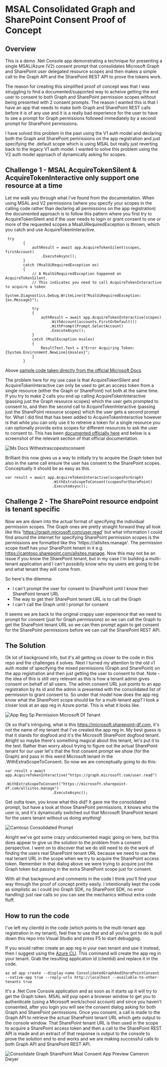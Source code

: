 ﻿# MSAL Consolidated Graph and SharePoint Consent Proof of Concept

## Overview

This is a demo .Net Console app demonstrating a technique for presenting a single MSAL/Azure (V2) consent prompt that consolidates Microsoft Graph
and SharePoint user delegated resource scopes and then makes a simple call to the Graph API and the SharePoint REST API to prove the tokens work.

The reason for creating this simplified proof of concept was that I was struggling to find a documented/supported way to acheive
getting the end user to consent to both Graph and SharePoint permission scopes without being presented with 2 consent prompts. The reason I wanted this
is that I have an app that needs to make both Graph and SharePoint REST calls before it is of any use and it is a really bad experience for the user
to have to see a prompt for Graph permissions followed immediately by a second prompt for SharePoint permissions.

I have solved this problem in the past using the V1 auth model and declaring both the Graph and SharePoint pemrissions on the app registration and just
specifying the .default scope which is using MSAL but really just reverting back to the legacy V1 auth model. I wanted to solve this problem using the V2 
auth model approach of dynamically asking for scopes.

## Challenge 1 - MSAL AcquireTokenSilent & AcquireTokenInteractive only support one resource at a time

Let me walk you through what I've found from the documentation. When using MSAL and V2 permissions (where you specify your scopes in the calling code
rather than declaring all permissions on the app registration) the documented approach is to follow this pattern where you first try to AcquireTokenSilent
and if the user needs to login or grant consent to one or more of the requested scopes a MsalUiRequiredException is thrown, which you catch
and use AcquireTokenInteractive.

```
 try
        {
            authResult = await app.AcquireTokenSilent(scopes, firstAccount)
                .ExecuteAsync();
        }
        catch (MsalUiRequiredException ex)
        {
            // A MsalUiRequiredException happened on AcquireTokenSilent.
            // This indicates you need to call AcquireTokenInteractive to acquire a token
            System.Diagnostics.Debug.WriteLine($"MsalUiRequiredException: {ex.Message}");

            try
            {
                authResult = await app.AcquireTokenInteractive(scopes)
                    .WithAccount(accounts.FirstOrDefault())
                    .WithPrompt(Prompt.SelectAccount)
                    .ExecuteAsync();
            }
            catch (MsalException msalex)
            {
                ResultText.Text = $"Error Acquiring Token:{System.Environment.NewLine}{msalex}";
            }
        }
```

Above [sample code taken directly from the official Microsoft Docs](https://docs.microsoft.com/en-us/azure/active-directory/develop/tutorial-v2-windows-desktop?WT.mc_id=M365-MVP-5002900)

The problem here for my use case is that AcquireTokenSilent and AcquireTokenInteractive can only be used to get an access token from a single
resource (either the Graph or SharePoint) not both at the same time. If you try to make 2 calls you end up calling AcquireTokenInteractive (passing just the Graph resource scopes) which
the user gets prompted to consent to, and then the second call to AcquireTokenInteractive (passing just the SharePoint resource scopes) which the user gets a second prompt for. What I did find
that has been added to AcquireTokenInteractive however is that while you can only use it to retreive a token for a single resource you can optionally provide extra scopes for different
resources to ask the user to consent to. This has been [documented officially here](https://docs.microsoft.com/en-us/azure/active-directory/develop/scenario-desktop-acquire-token-interactive?tabs=dotnet?WT.mc_id=M365-MVP-5002900)
and below is a screenshot of the relevant section of that official documentation.

![Ms Docs Withextrascopestoconsent](docs/ms-docs-withextrascopestoconsent.png)

Brilliant this now gives us a way to initially try to acquire the Graph token but also in the same call ensure the user has consent to the SharePoint scopes.
Conceptually it should be as easy as this.

```
var result = await app.AcquireTokenInteractive(scopesForGraph)
                     .WithExtraScopeToConsent(scopesForSharePoint)
                     .ExecuteAsync();
```

## Challenge 2 - The SharePoint resource endpoint is tenant specific
Now we are down into the actual format of specifying the individual permission scopes. The Graph ones are pretty straight forward they all look like this 'https://graph.microsoft.com/user.read'
but what information I could find around the internet for specifying SharePoint permission scopes is the permissions are formatted like this 'https://<YOUR-SHAREPOINT-TENANT>/allsites.manage'. The permission scope itself
has your SharePoint tenant in it e.g. https://camtoso.sharepoint.com/allsites.manage. Now this may not be an issue if you know the SharePoint tenant, but in my case I'm building
a multi-tenant application and I can't possibily know who my users are going to be and what tenant they will come from. 

So here's the dilemma:
- I can't prompt the user for consent to SharePoint until I know their SharePoint tenant URL
- The way to get their SharePoint tenant URL is to call the Graph
- I can't call the Graph until I prompt for consent

It seems we are back to the original crappy user experience that we need to prompt for consent (just for Graph permissions) so we can call the Graph to get the SharePoint tenant URL so we can
then prompt again to get consent for the SharePoint permissions before we can call the SharePoint REST API.

## The Solution
Ok lot of background info, but it's all getting us closer to the code in this repo and the challenges it solves. Next I turned my attention to the old v1 auth model of specifying the mixed
permissions (Graph and SharePoint) on the app registration and then just getting the user to consent to that. Note - the idea of this is still very relevant as this is how a tenant admin 
gives consent on behalf of all users. The admin consent URL just points to an app registration by its id and the admin is presented with the consolidated list of permission to grant consent to.
So under that model how does the app reg know what the SharePoint scope should be for a multi-tenant app? I took a closer look at an app reg in Azure portal. This is what it looks like.

![App Reg Sp Permission Microsoft Df Tenant](docs/app-reg-sp-permission-microsoft-df-tenant.png)

Ok so that's intriguing, what is this https://microsoft.sharepoint-df.com, it's not the name of my tenant that I've created the app reg in. My best guess is that it stands for dogfood and it's the Microsoft SharePoint dogfood tenant.
Alright so maybe there's something magical about this tenant, let's put it to the test. Rather than worry about trying to figure out the actual SharePoint tenant for our user let's that the first
consent prompt we show (for the Graph) and pass in this weird Microsoft tenant in the .WithExtraScopeToConsent. So now we are conceptually going to do this:

```
var result = await app.AcquireTokenInteractive("https://graph.microsoft.com/user.read")
                     .WithExtraScopeToConsent("https://microsoft.sharepoint-df.com/allsites.manage")
                     .ExecuteAsync();
```

Get outta town, you know what this did? It gave me the consolidated prompt, but have a look at those SharePoint permissions, it knows who the user is, and it's dynamically switched
out that Microsoft SharePoint tenant for the users tenant without us doing anything!

![Camtoso Consolidated Prompt](docs/camtoso-consolidated-prompt.png)

Alright we've got some crazy undocumented magic going on here, but this does appear to give us the solution to the problem from a consent perspective. I went on to discover that we do still need to
do the work of finding the users real SharePoint tenant URL because we need to use the real tenant URL in the scope when we try to acquire the SharePoint access token. Remember in that dialog above we were trying
to acquire just the Graph token but passing in the extra SharePoint scope just for consent.

With all that background and comments in the code I think you'll find your way through the proof of concept pretty easily. I intentionally kept the code as simplistic as I could (no Graph SDK, no SharePoint SDK, no error handling) just raw
calls so you can see the mechanics without extra code fluff.

## How to run the code
I've left my clientId in the code (which points to the multi-tenant app registration in my tenant), feel free to use that and all you've got to do is pull down this repo into Visual Studio and press F5 to start debugging.

If you would rather create an app reg in your own tenant and use it instead, then I suggest using the [Azure CLI](https://docs.microsoft.com/en-us/cli/azure/what-is-azure-cli?WT.mc_id=M365-MVP-5002900). This command will create the app reg in your tenant. Grab the resulting application id (clientid) and replace it in the code.

```
az ad app create --display-name ConsolidatedGraphAndSharePointConsent --native-app true --reply-urls http://localhost --available-to-other-tenants true
```

It's a .Net Core Console application and as soon as it starts up it will try to get the Graph token. MSAL will pop open a browser window to get you to authenticate (using a Microsoft work/school account) and since you haven't consented,
after you login  you will see the consent dialog asking for both Graph and SharePoint permissions.
Once you consent, a call is made to the Graph API to retrieve the actual SharePoint tenant URL which gets output to the console window.
That SharePoint tenant URL is then used in the scope to acquire a SharePoint access token and then a call to the SharePoint REST API is made and an extract of that response is output to the console to prove the solution end to end works
and we are making successful calls to both Graph API and SharePoint REST API.

![Consolidate Graph SharePoint Msal Consent App Preview Cameron Dwyer](docs/consolidate-graph-sharepoint-msal-consent-cameron-dwyer.gif)